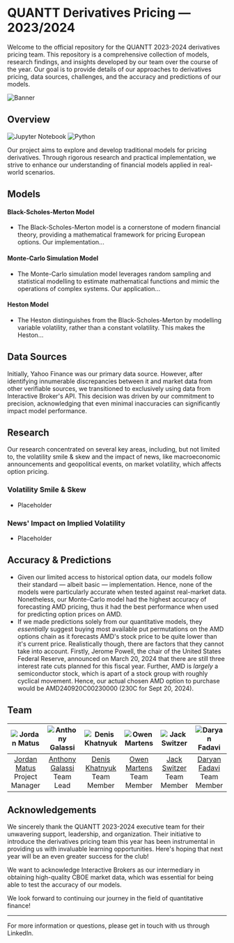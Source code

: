 # QUANTT Derivatives Pricing — 2023/2024

Welcome to the official repository for the QUANTT 2023-2024 derivatives pricing team. This repository is a comprehensive collection of models, research findings, and insights developed by our team over the course of the year. Our goal is to provide details of our approaches to derivatives pricing, data sources, challenges, and the accuracy and predictions of our models.

![Banner](https://drive.google.com/uc?export=download&id=1cd3UN4nEdmHOHb9JQiZUovlGWXSpP8kg)

## Overview
![Jupyter Notebook](https://img.shields.io/badge/jupyter-%23FA0F00.svg?style=for-the-badge&logo=jupyter&logoColor=white)
![Python](https://img.shields.io/badge/python-3670A0?style=for-the-badge&logo=python&logoColor=ffdd54)

Our project aims to explore and develop traditional models for pricing derivatives. Through rigorous research and practical implementation, we strive to enhance our understanding of financial models applied in real-world scenarios.

## Models

#### Black-Scholes-Merton Model

- The Black-Scholes-Merton model is a cornerstone of modern financial theory, providing a mathematical framework for pricing European options. Our implementation...

#### Monte-Carlo Simulation Model

- The Monte-Carlo simulation model leverages random sampling and statistical modelling to estimate mathematical functions and mimic the operations of complex systems. Our application...

#### Heston Model

- The Heston distinguishes from the Black-Scholes-Merton by modelling variable volatility, rather than a constant volatility. This makes the Heston...

## Data Sources

Initially, Yahoo Finance was our primary data source. However, after identifying innumerable discrepancies between it and market data from other verifiable sources, we transitioned to exclusively using data from Interactive Broker's API. This decision was driven by our commitment to precision, acknowledging that even minimal inaccuracies can significantly impact model performance.

## Research

Our research concentrated on several key areas, including, but not limited to, the volatility smile & skew and the impact of news, like macroeconomic announcements and geopolitical events, on market volatility, which affects option pricing.

### Volatility Smile & Skew

- Placeholder

### News' Impact on Implied Volatility

- Placeholder

## Accuracy & Predictions

- Given our limited access to historical option data, our models follow their standard — albeit basic — implementation. Hence, none of the models were particularly accurate when tested against real-market data. Nonetheless, our Monte-Carlo model had the highest accuracy of forecasting AMD pricing, thus it had the best performance when used for predicting option prices on AMD.
- If we made predictions solely from our quantitative models, they *essentially* suggest buying most available put permutations on the AMD options chain as it forecasts AMD's stock price to be quite lower than it's current price. Realistically though, there are factors that they cannot take into account. Firstly, Jerome Powell, the chair of the United States Federal Reserve, announced on March 20, 2024 that there are still three interest rate cuts planned for this fiscal year. Further, AMD is *largely* a semiconductor stock, which is apart of a stock group with roughly cyclical movement. Hence, our actual chosen AMD option to purchase would be AMD240920C00230000 (230C for Sept 20, 2024).

## Team
| ![Jordan Matus](https://drive.google.com/uc?export=download&id=1Ucw8tXeEeIzCuUz67dVtSeDBWi382w9z) | ![Anthony Galassi](https://drive.google.com/uc?export=download&id=1KNzJPQauTXHuwcw-eQplb_f1gPE81mHh) | ![Denis Khatnyuk](https://drive.google.com/uc?export=download&id=1zmHMrE9AEOIGz7zXIm16ksioyz2gER6q) | ![Owen Martens](https://drive.google.com/uc?export=download&id=1buxXAQyzZheQrh3jZMb-RU9G9MQMYYu0) | ![Jack Switzer](https://drive.google.com/uc?export=download&id=1VTrLpG2Qcvc54Kdc3PSz2SmBCbZpcld4) | ![Daryan Fadavi](https://drive.google.com/uc?export=download&id=1RpmcVph-HPidpxulkwfeYPEt3d2B63Mr) |
|:-----------------------------:|:-----------------------:|:-------------------------:|:----------------------------:|:-------------------------:|:-------------------------:|
| [Jordan Matus](https://www.linkedin.com/in/jordanmatus/) <br> Project Manager | [Anthony Galassi](https://www.linkedin.com/in/anthonygalassi/) <br> Team Lead | [Denis Khatnyuk](https://www.linkedin.com/in/dkhatnyuk/) <br> Team Member | [Owen Martens](https://www.linkedin.com/in/owen-martens-28239b261/) <br> Team Member | [Jack Switzer](https://www.linkedin.com/in/jack-switzer-ba102418a/) <br> Team Member | [Daryan Fadavi](https://www.linkedin.com/in/daryanfadavi/) <br> Team Member |

## Acknowledgements

We sincerely thank the QUANTT 2023-2024 executive team for their unwavering support, leadership, and organization. Their initiative to introduce the derivatives pricing team this year has been instrumental in providing us with invaluable learning opportunities. Here's hoping that next year will be an even greater success for the club!

We want to acknowledge Interactive Brokers as our intermediary in obtaining high-quality CBOE market data, which was essential for being able to test the accuracy of our models.

We look forward to continuing our journey in the field of quantitative finance!

---

For more information or questions, please get in touch with us through LinkedIn.
